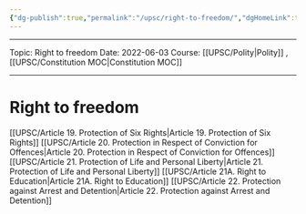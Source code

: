 ```yaml
---
{"dg-publish":true,"permalink":"/upsc/right-to-freedom/","dgHomeLink":true,"dgPassFrontmatter":false}
---
```


----
Topic: Right to freedom
Date: 2022-06-03
Course: [[UPSC/Polity|Polity]] , [[UPSC/Constitution MOC|Constitution MOC]] 

----

# Right to freedom
[[UPSC/Article 19. Protection of Six Rights|Article 19. Protection of Six Rights]]
[[UPSC/Article 20. Protection in Respect of Conviction for Offences|Article 20. Protection in Respect of Conviction for Offences]]
[[UPSC/Article 21. Protection of Life and Personal Liberty|Article 21. Protection of Life and Personal Liberty]]
[[UPSC/Article 21A. Right to Education|Article 21A. Right to Education]]
[[UPSC/Article 22. Protection against Arrest and Detention|Article 22. Protection against Arrest and Detention]]

